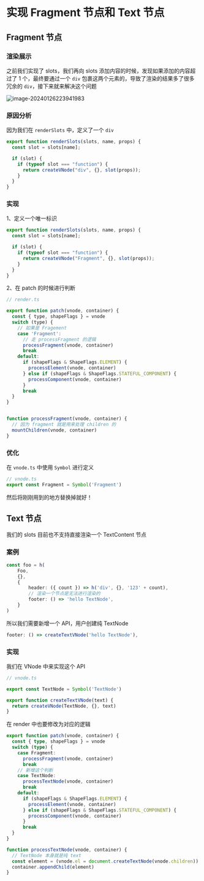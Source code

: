 # 实现 Fragment 节点和 Text 节点

## Fragment 节点

### 渲染展示

之前我们实现了 slots，我们再向 slots 添加内容的时候，发现如果添加的内容超过了 1 个，最终要通过一个 `div` 包裹这两个元素的，导致了渲染的结果多了很多冗余的 `div`，接下来就来解决这个问题

![image-20240126223941983](https://qn.huat.xyz/mac/202401262239013.png)



### 原因分析

因为我们在 `renderSlots` 中，定义了一个 `div` 

```ts
export function renderSlots(slots, name, props) {
  const slot = slots[name];

  if (slot) {
    if (typeof slot === "function") {
      return createVNode("div", {}, slot(props));
    }
  }
}
```

### 实现

1、定义一个唯一标识

```ts
export function renderSlots(slots, name, props) {
  const slot = slots[name];

  if (slot) {
    if (typeof slot === "function") {
      return createVNode("Fragment", {}, slot(props));
    }
  }
}
```

2、在 patch 的时候进行判断

```js
// render.ts

export function patch(vnode, container) {
  const { type, shapeFlags } = vnode
  switch (type) {
    // 如果是 Fragement
    case 'Fragment':
      // 走 processFragment 的逻辑
      processFragment(vnode, container)
      break
    default:
      if (shapeFlags & ShapeFlags.ELEMENT) {
        processElement(vnode, container)
      } else if (shapeFlags & ShapeFlags.STATEFUL_COMPONENT) {
        processComponent(vnode, container)
      }
      break
  }
}


function processFragment(vnode, container) {
  // 因为 fragment 就是用来处理 children 的
  mountChildren(vnode, container)
}
```

### 优化

在 `vnode.ts` 中使用 `Symbol` 进行定义

```js
// vnode.ts
export const Fragment = Symbol('Fragment')
```

然后将刚刚用到的地方替换掉就好！

## Text 节点

我们的 slots 目前也不支持直接渲染一个 TextContent 节点

### 案例

```ts
const foo = h(
    Foo,
    {},
    {
        header: ({ count }) => h('div', {}, '123' + count),
        // 渲染一个节点是无法进行渲染的
        footer: () => 'hello TextNode',
    }
)
```

所以我们需要新增一个 API，用户创建纯 TextNode

```ts
footer: () => createTextVNode('hello TextNode'),
```

### 实现

我们在 VNode 中来实现这个 API

```ts
// vnode.ts

export const TextNode = Symbol('TextNode')

export function createTextVNode(text) {
  return createVNode(TextNode, {}, text)
}
```

在 render 中也要修改为对应的逻辑

```ts
export function patch(vnode, container) {
  const { type, shapeFlags } = vnode
  switch (type) {
    case Fragment:
      processFragment(vnode, container)
      break
    // 新增这个判断
    case TextNode:
      processTextNode(vnode, container)
      break
    default:
      if (shapeFlags & ShapeFlags.ELEMENT) {
        processElement(vnode, container)
      } else if (shapeFlags & ShapeFlags.STATEFUL_COMPONENT) {
        processComponent(vnode, container)
      }
      break
  }
}
```

```ts
function processTextNode(vnode, container) {
  // TextNode 本身就是纯 text
  const element = (vnode.el = document.createTextNode(vnode.children))
  container.appendChild(element)
}
```


